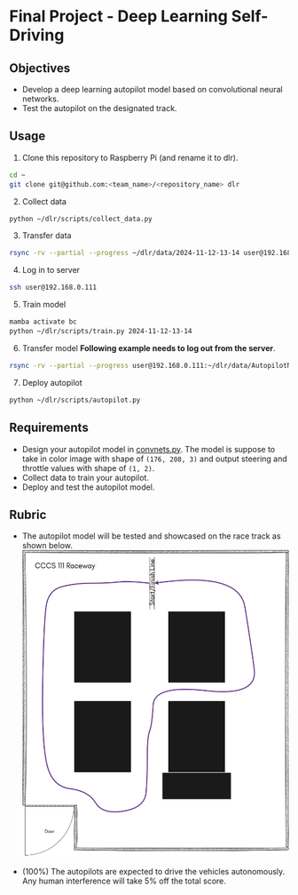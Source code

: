 # Final Project - Deep Learning Self-Driving

## Objectives
- Develop a deep learning autopilot model based on convolutional neural networks.
- Test the autopilot on the designated track.

## Usage
1. Clone this repository to Raspberry Pi (and rename it to dlr).
```bash
cd ~
git clone git@github.com:<team_name>/<repository_name> dlr
```
2. Collect data
```bash
python ~/dlr/scripts/collect_data.py
```
3. Transfer data
```bash
rsync -rv --partial --progress ~/dlr/data/2024-11-12-13-14 user@192.168.0.111:~/dlr/data/
```
4. Log in to server
```bash
ssh user@192.168.0.111
```
5. Train model
```bash
mamba activate bc
python ~/dlr/scripts/train.py 2024-11-12-13-14
```
6. Transfer model
**Following example needs to log out from the server**.
```bash
rsync -rv --partial --progress user@192.168.0.111:~/dlr/data/AutopilotNet-15epochs-0.001lr.pth ~/dlr/models
```
7. Deploy autopilot
```bash
python ~/dlr/scripts/autopilot.py
```

## Requirements
- Design your autopilot model in [convnets.py](scripts/convnets.py). The model is suppose to take in color image with shape of `(176, 208, 3)` and output steering and throttle values with shape of `(1, 2)`. 
- Collect data to train your autopilot.
- Deploy and test the autopilot model.

## Rubric 
- The autopilot model will be tested and showcased on the race track as shown below.
![race_track](111_raceway.png)

- (100%) The autopilots are expected to drive the vehicles autonomously. Any human interference will take 5% off the total score. 
